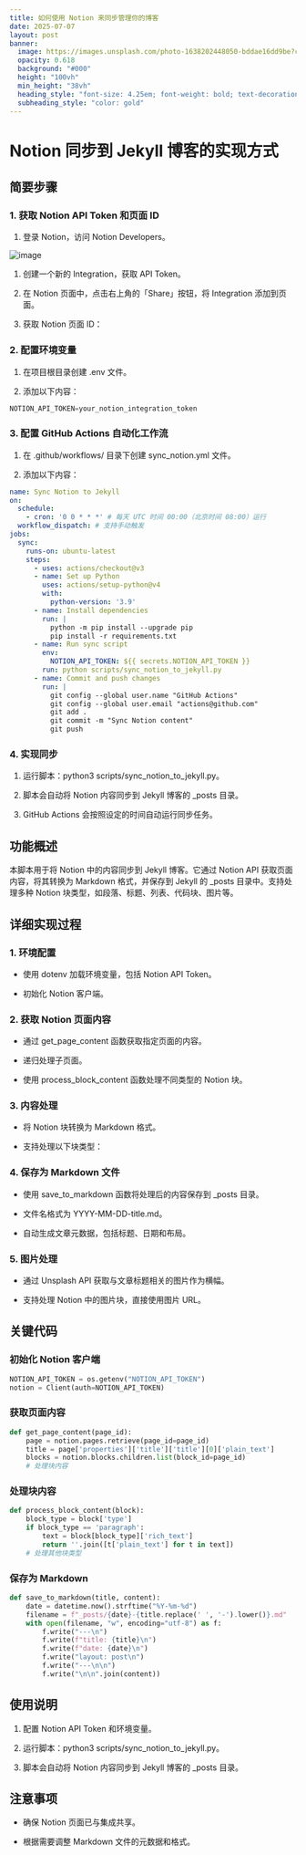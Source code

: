 ```yaml
---
title: 如何使用 Notion 来同步管理你的博客
date: 2025-07-07
layout: post
banner:
  image: https://images.unsplash.com/photo-1638202448050-bddae16dd9be?crop=entropy&cs=tinysrgb&fit=max&fm=jpg&ixid=M3w2OTIwMzJ8MHwxfHJhbmRvbXx8fHx8fHx8fDE3NTE5MjY4OTN8&ixlib=rb-4.1.0&q=80&w=1080
  opacity: 0.618
  background: "#000"
  height: "100vh"
  min_height: "38vh"
  heading_style: "font-size: 4.25em; font-weight: bold; text-decoration: underline"
  subheading_style: "color: gold"
---
```


# Notion 同步到 Jekyll 博客的实现方式

## 简要步骤

### 1. 获取 Notion API Token 和页面 ID

1. 登录 Notion，访问 Notion Developers。

![image](https://prod-files-secure.s3.us-west-2.amazonaws.com/a7a0cc5a-89b9-4cda-8686-1fba0ca52f40/d19c1afe-dea5-4312-9333-786b0ba83054/image.png?X-Amz-Algorithm=AWS4-HMAC-SHA256&X-Amz-Content-Sha256=UNSIGNED-PAYLOAD&X-Amz-Credential=ASIAZI2LB4663VCPDCA2%2F20250707%2Fus-west-2%2Fs3%2Faws4_request&X-Amz-Date=20250707T222133Z&X-Amz-Expires=3600&X-Amz-Security-Token=IQoJb3JpZ2luX2VjEHUaCXVzLXdlc3QtMiJIMEYCIQCFNWMUb85JmctG29G1zGWp1vmkHVu3XJt%2BkzbkEn8efgIhAK8nvMUS05iidSt0dBe1mgNiFVo2%2BufGFvgwdgMa3%2Fw1Kv8DCH4QABoMNjM3NDIzMTgzODA1Igy6pYjBlh%2FybwkVD30q3AM%2FTlNfPVYi%2FUGcwhwSLQUYDezdzXggkRLdfJUZ6PYOk5DHeRdTjKBLgVqgakfSUttS%2BvObUqGPl2845EHohUNyu3DWx6fx7555Qwdws1Z8hnWjegyOpBMIfvDGTqY2L5h8GUYfav4FLQqYPRXMdL6gahOUZM4m%2B5Wgji5qO3ot1BIa6RNd0kURhjP%2Fs%2FHw2m7Nwe7EZXTMefgO2cdOR2rrCAl6doXPNL9pM8w8cDXwRZ5S9bhCIcjcUVd%2FWP0Db8zH1jXe9FmWbG2VQj9OonTzMneq4jNLm5k9YtU%2BIaG4KpPN0GXEvrUyr%2FYtSAFoUFNGoxeh%2BSvtcCh%2F0RMB%2BVhf7bOKi3V3u53b27Ho8aH1fFWQ2D8C%2Fhl1hmgf%2BpAgpFxmhOHMxxi6Pe342TZ9nkIHSj9s3XnP8kPEUfwdr6%2BbDPhETccbvto3S5KKMAiB00ugbDVz5ItOc5HrV9kgWVZm%2Fe8vGiCapofEWEU8dea7yVUZTCRApOCWfgpRUwmPESTL%2Bk16xOyztHszdPFo5UoQP4wmbdnkqCltZSp9UA4uRk7IILo5%2Ba6TfzqcCVXSrVBsJEjwpG%2F2sWS59qmcSP3uEwl7ShWY7C0i%2FPw0RiiimDYREc9ybEtSgsyQTzD56LDDBjqkAexPsTlUz5LtLtrVWdHoHj3ARwELnSdzuBqq77Y2mXAy1un68eDdUWRrqxbapXiCTrkDPMgESq4%2BqKI8n9LR5MuJZFRCE%2Fe1JBXjW1dLUfbRFoOTaq%2BhG%2FWLt%2Bjz5LJR0lremw06YJ9e76R6r0m5JvaW5vqVfQoHnk0QAdUA3g3C6a8GtdE%2Feri0CLU6%2BuSS%2BwrhMuxYR%2F6oEuRmWjoM0g%2BCstdb&X-Amz-Signature=f78c1693940c15446ebd1a01c36fd129d632962e43d43fc8e8e8e0e47f34b827&X-Amz-SignedHeaders=host&x-amz-checksum-mode=ENABLED&x-id=GetObject)

1. 创建一个新的 Integration，获取 API Token。

1. 在 Notion 页面中，点击右上角的「Share」按钮，将 Integration 添加到页面。

1. 获取 Notion 页面 ID：


### 2. 配置环境变量

1. 在项目根目录创建 .env 文件。

1. 添加以下内容：

```javascript
NOTION_API_TOKEN=your_notion_integration_token
```

### 3. 配置 GitHub Actions 自动化工作流

1. 在 .github/workflows/ 目录下创建 sync_notion.yml 文件。

1. 添加以下内容：

```yaml
name: Sync Notion to Jekyll
on:
  schedule:
    - cron: '0 0 * * *' # 每天 UTC 时间 00:00（北京时间 08:00）运行
  workflow_dispatch: # 支持手动触发
jobs:
  sync:
    runs-on: ubuntu-latest
    steps:
      - uses: actions/checkout@v3
      - name: Set up Python
        uses: actions/setup-python@v4
        with:
          python-version: '3.9'
      - name: Install dependencies
        run: |
          python -m pip install --upgrade pip
          pip install -r requirements.txt
      - name: Run sync script
        env:
          NOTION_API_TOKEN: ${{ secrets.NOTION_API_TOKEN }}
        run: python scripts/sync_notion_to_jekyll.py
      - name: Commit and push changes
        run: |
          git config --global user.name "GitHub Actions"
          git config --global user.email "actions@github.com"
          git add .
          git commit -m "Sync Notion content"
          git push
```

### 4. 实现同步

1. 运行脚本：python3 scripts/sync_notion_to_jekyll.py。

1. 脚本会自动将 Notion 内容同步到 Jekyll 博客的 _posts 目录。

1. GitHub Actions 会按照设定的时间自动运行同步任务。

## 功能概述

本脚本用于将 Notion 中的内容同步到 Jekyll 博客。它通过 Notion API 获取页面内容，将其转换为 Markdown 格式，并保存到 Jekyll 的 _posts 目录中。支持处理多种 Notion 块类型，如段落、标题、列表、代码块、图片等。

## 详细实现过程

### 1. 环境配置

- 使用 dotenv 加载环境变量，包括 Notion API Token。

- 初始化 Notion 客户端。

### 2. 获取 Notion 页面内容

- 通过 get_page_content 函数获取指定页面的内容。

- 递归处理子页面。

- 使用 process_block_content 函数处理不同类型的 Notion 块。

### 3. 内容处理

- 将 Notion 块转换为 Markdown 格式。

- 支持处理以下块类型：


### 4. 保存为 Markdown 文件

- 使用 save_to_markdown 函数将处理后的内容保存到 _posts 目录。

- 文件名格式为 YYYY-MM-DD-title.md。

- 自动生成文章元数据，包括标题、日期和布局。

### 5. 图片处理

- 通过 Unsplash API 获取与文章标题相关的图片作为横幅。

- 支持处理 Notion 中的图片块，直接使用图片 URL。

## 关键代码

### 初始化 Notion 客户端

```python
NOTION_API_TOKEN = os.getenv("NOTION_API_TOKEN")
notion = Client(auth=NOTION_API_TOKEN)
```

### 获取页面内容

```python
def get_page_content(page_id):
    page = notion.pages.retrieve(page_id=page_id)
    title = page['properties']['title']['title'][0]['plain_text']
    blocks = notion.blocks.children.list(block_id=page_id)
    # 处理块内容
```

### 处理块内容

```python
def process_block_content(block):
    block_type = block['type']
    if block_type == 'paragraph':
        text = block[block_type]['rich_text']
        return ''.join([t['plain_text'] for t in text])
    # 处理其他块类型
```

### 保存为 Markdown

```python
def save_to_markdown(title, content):
    date = datetime.now().strftime("%Y-%m-%d")
    filename = f"_posts/{date}-{title.replace(' ', '-').lower()}.md"
    with open(filename, "w", encoding="utf-8") as f:
        f.write("---\n")
        f.write(f"title: {title}\n")
        f.write(f"date: {date}\n")
        f.write("layout: post\n")
        f.write("---\n\n")
        f.write("\n\n".join(content))
```

## 使用说明

1. 配置 Notion API Token 和环境变量。

1. 运行脚本：python3 scripts/sync_notion_to_jekyll.py。

1. 脚本会自动将 Notion 内容同步到 Jekyll 博客的 _posts 目录。

## 注意事项

- 确保 Notion 页面已与集成共享。

- 根据需要调整 Markdown 文件的元数据和格式。